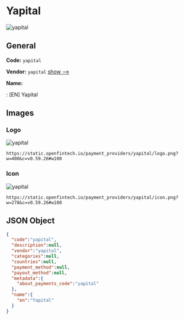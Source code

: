 
# Yapital 
![yapital](https://static.openfintech.io/payment_providers/yapital/logo.png?w=400&c=v0.59.26#w100)  

## General 
 
**Code:** `yapital` 
 
**Vendor:** `yapital` [show -->](/vendors/yapital/) 
 
**Name:** 
 
:	[EN] Yapital 
 

## Images 

### Logo 
 
![yapital](https://static.openfintech.io/payment_providers/yapital/logo.png?w=400&c=v0.59.26#w100)  

```
https://static.openfintech.io/payment_providers/yapital/logo.png?w=400&c=v0.59.26#w100
```  

### Icon 
 
![yapital](https://static.openfintech.io/payment_providers/yapital/icon.png?w=278&c=v0.59.26#w100)  

```
https://static.openfintech.io/payment_providers/yapital/icon.png?w=278&c=v0.59.26#w100
```  

## JSON Object 

```json
{
  "code":"yapital",
  "description":null,
  "vendor":"yapital",
  "categories":null,
  "countries":null,
  "payment_method":null,
  "payout_method":null,
  "metadata":{
    "about_payments_code":"yapital"
  },
  "name":{
    "en":"Yapital"
  }
}
```  
